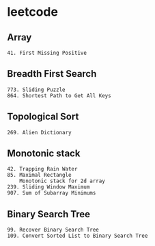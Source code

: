 # leetcode
## Array
```
41. First Missing Positive
```
## Breadth First Search
```
773. Sliding Puzzle
864. Shortest Path to Get All Keys
```
## Topological Sort
```
269. Alien Dictionary
```
## Monotonic stack
```
42. Trapping Rain Water
85. Maximal Rectangle
    Monotonic stack for 2d array
239. Sliding Window Maximum
907. Sum of Subarray Minimums
```
## Binary Search Tree
```
99. Recover Binary Search Tree
109. Convert Sorted List to Binary Search Tree
```
